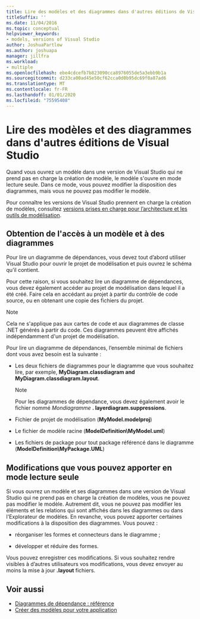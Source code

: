 ```yaml
---
title: Lire des modèles et des diagrammes dans d'autres éditions de Visual Studio
titleSuffix: ''
ms.date: 11/04/2016
ms.topic: conceptual
helpviewer_keywords:
- models, versions of Visual Studio
author: JoshuaPartlow
ms.author: joshuapa
manager: jillfra
ms.workload:
- multiple
ms.openlocfilehash: ebe4cdcefb7b823090cca8976055de5a3ebb9b1a
ms.sourcegitcommit: d233ca00ad45e50cf62cca0d0b95dc69f0a87ad6
ms.translationtype: MT
ms.contentlocale: fr-FR
ms.lasthandoff: 01/01/2020
ms.locfileid: "75595408"
---
```

# <a name="read-models-and-diagrams-in-other-visual-studio-editions"></a>Lire des modèles et des diagrammes dans d'autres éditions de Visual Studio

Quand vous ouvrez un modèle dans une version de Visual Studio qui ne prend pas en charge la création de modèle, le modèle s'ouvre en mode lecture seule. Dans ce mode, vous pouvez modifier la disposition des diagrammes, mais vous ne pouvez pas modifier le modèle.

Pour connaître les versions de Visual Studio prennent en charge la création de modèles, consultez [versions prises en charge pour l’architecture et les outils de modélisation](../modeling/what-s-new-for-design-in-visual-studio.md#VersionSupport).

## <a name="obtaining-access-to-a-model-and-diagrams"></a>Obtention de l'accès à un modèle et à des diagrammes

Pour lire un diagramme de dépendances, vous devez tout d’abord utiliser Visual Studio pour ouvrir le projet de modélisation et puis ouvrez le schéma qu’il contient.

Pour cette raison, si vous souhaitez lire un diagramme de dépendances, vous devez également accéder au projet de modélisation dans lequel il a été créé. Faire cela en accédant au projet à partir du contrôle de code source, ou en obtenant une copie des fichiers du projet.

> [!NOTE]
> Cela ne s'applique pas aux cartes de code et aux diagrammes de classe .NET générés à partir du code. Ces diagrammes peuvent être affichés indépendamment d'un projet de modélisation.

Pour lire un diagramme de dépendances, l’ensemble minimal de fichiers dont vous avez besoin est la suivante :

- Les deux fichiers de diagrammes pour le diagramme que vous souhaitez lire, par exemple, **MyDiagram.classdiagram and MyDiagram.classdiagram.layout**.

    > [!NOTE]
    > Pour les diagrammes de dépendance, vous devez également avoir le fichier nommé _Mondiagramme_ **. layerdiagram.suppressions**.

- Fichier de projet de modélisation (**MyModel.modelproj**)

- Le fichier de modèle racine (**ModelDefinition\MyModel.uml**)

- Les fichiers de package pour tout package référencé dans le diagramme (**ModelDefinition\MyPackage.UML**)

## <a name="changes-that-you-can-make-in-read-only-mode"></a>Modifications que vous pouvez apporter en mode lecture seule

Si vous ouvrez un modèle et ses diagrammes dans une version de Visual Studio qui ne prend pas en charge la création de modèles, vous ne pouvez pas modifier le modèle. Autrement dit, vous ne pouvez pas modifier les éléments et les relations qui sont affichés dans les diagrammes ou dans l'Explorateur de modèles. En revanche, vous pouvez apporter certaines modifications à la disposition des diagrammes. Vous pouvez :

- réorganiser les formes et connecteurs dans le diagramme ;

- développer et réduire des formes.

Vous pouvez enregistrer ces modifications. Si vous souhaitez rendre visibles à d’autres utilisateurs vos modifications, vous devez envoyer au moins la mise à jour **.layout** fichiers.

## <a name="see-also"></a>Voir aussi

- [Diagrammes de dépendance : référence](../modeling/layer-diagrams-reference.md)
- [Créer des modèles pour votre application](../modeling/create-models-for-your-app.md)
